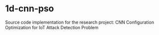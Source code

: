 # 1d-cnn-pso
Source code implementation for the research project: CNN Configuration Optimization for IoT Attack Detection Problem
